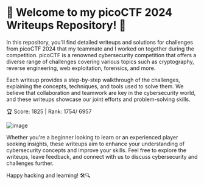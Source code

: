 # 🚀 Welcome to my picoCTF 2024 Writeups Repository! 🚀

In this repository, you'll find detailed writeups and solutions for challenges from picoCTF 2024 that my teammate and I worked on together during the competition. picoCTF is a renowned cybersecurity competition that offers a diverse range of challenges covering various topics such as cryptography, reverse engineering, web exploitation, forensics, and more.

Each writeup provides a step-by-step walkthrough of the challenges, explaining the concepts, techniques, and tools used to solve them. We believe that collaboration and teamwork are key in the cybersecurity world, and these writeups showcase our joint efforts and problem-solving skills.

🏆 Score: 1825 | Rank: 1754/ 6957

![image](https://github.com/ZuanAce/picoCTF2024_writeups/assets/147037911/baad7dfd-daad-4242-a42a-c68701acf8c6)


Whether you're a beginner looking to learn or an experienced player seeking insights, these writeups aim to enhance your understanding of cybersecurity concepts and improve your skills. Feel free to explore the writeups, leave feedback, and connect with us to discuss cybersecurity and challenges further.

Happy hacking and learning! 🛠️🔍

